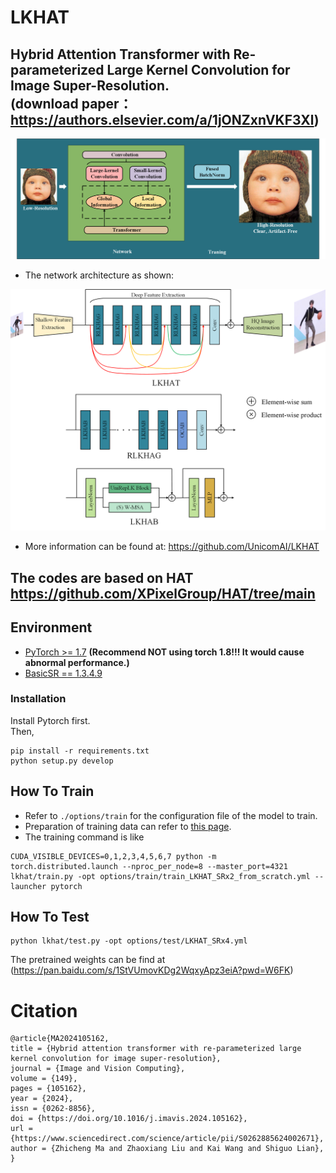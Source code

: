 # LKHAT
## Hybrid Attention Transformer with Re-parameterized Large Kernel Convolution for Image Super-Resolution. <br>(download paper： https://authors.elsevier.com/a/1jONZxnVKF3Xl)
![image](https://github.com/mzccc1999/LKHAT/blob/main/fig/PA.png)

- The network architecture as shown: <br>
  
![image](https://github.com/mzccc1999/LKHAT/blob/main/fig/architecture.png)

- More information can be found at: https://github.com/UnicomAI/LKHAT

## The codes are based on HAT https://github.com/XPixelGroup/HAT/tree/main

## Environment
- [PyTorch >= 1.7](https://pytorch.org/) **(Recommend **NOT** using torch 1.8!!! It would cause abnormal performance.)**
- [BasicSR == 1.3.4.9](https://github.com/XPixelGroup/BasicSR/blob/master/INSTALL.md) 
### Installation
Install Pytorch first. <br>
Then,
```
pip install -r requirements.txt
python setup.py develop
```

## How To Train
- Refer to `./options/train` for the configuration file of the model to train.
- Preparation of training data can refer to [this page](https://github.com/XPixelGroup/BasicSR/blob/master/docs/DatasetPreparation.md).
- The training command is like
```
CUDA_VISIBLE_DEVICES=0,1,2,3,4,5,6,7 python -m torch.distributed.launch --nproc_per_node=8 --master_port=4321 lkhat/train.py -opt options/train/train_LKHAT_SRx2_from_scratch.yml --launcher pytorch
```
## How To Test
```
python lkhat/test.py -opt options/test/LKHAT_SRx4.yml
```
The pretrained weights can be find at (https://pan.baidu.com/s/1StVUmovKDg2WqxyApz3eiA?pwd=W6FK)

# Citation
```
@article{MA2024105162,
title = {Hybrid attention transformer with re-parameterized large kernel convolution for image super-resolution},
journal = {Image and Vision Computing},
volume = {149},
pages = {105162},
year = {2024},
issn = {0262-8856},
doi = {https://doi.org/10.1016/j.imavis.2024.105162},
url = {https://www.sciencedirect.com/science/article/pii/S0262885624002671},
author = {Zhicheng Ma and Zhaoxiang Liu and Kai Wang and Shiguo Lian},
}
```

